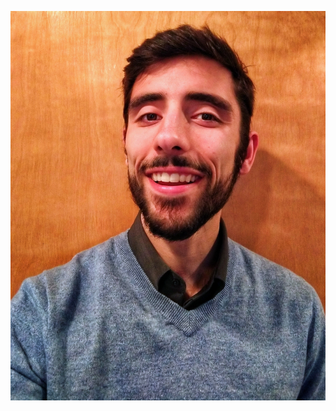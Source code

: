 <p>
  <a href=“http://commonmark.org” title=“Redirect to homepage”>
    <img src=https://github.com/admgrmt/HumboldtTA/blob/gh-pages/profiles/IMG_20190210_164227-01.jpeg = 250x250>
  </a>
</p>
